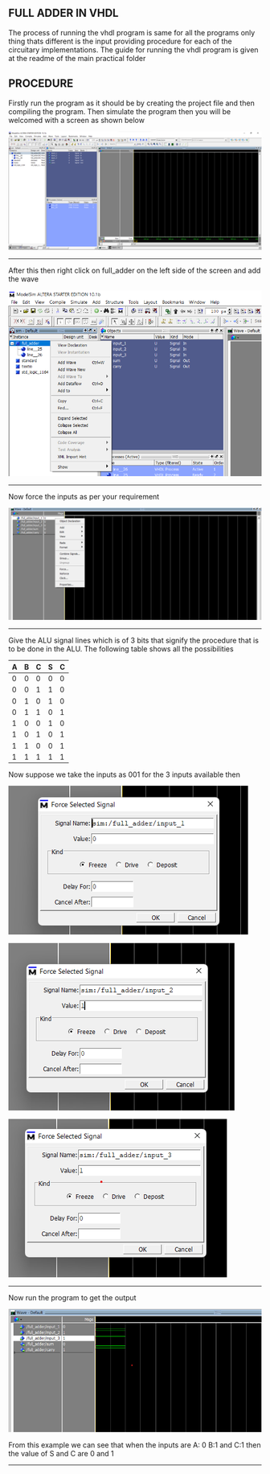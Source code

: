 ## FULL ADDER IN VHDL

The process of running the vhdl program is same for all the programs only thing thats different is the input providing procedure for each of the circuitary implementations. The guide for running the vhdl program is given at the readme of the main practical folder 

## PROCEDURE

Firstly run the program as it should be by creating the project file and then compiling the program. Then simulate the program then you will be welcomed with a screen as shown below

![statrt](./assets/start.png)

---

After this then right click on full_adder on the left side of the screen and add the wave

![addwave](./assets/addwave.png)

---

Now force the inputs as per your requirement 

![force](./assets/force.png)

---

Give the ALU signal lines which is of 3 bits that signify the procedure that is to be done in the ALU. The following table shows all the possibilities

| A    | B    | C    | S    | C    |
| ---- | ---- | ---- | ---- | ---- |
| 0    | 0    | 0    | 0    | 0    |
| 0    | 0    | 1    | 1    | 0    |
| 0    | 1    | 0    | 1    | 0    |
| 0    | 1    | 1    | 0    | 1    |
| 1    | 0    | 0    | 1    | 0    |
| 1    | 0    | 1    | 0    | 1    |
| 1    | 1    | 0    | 0    | 1    |
| 1    | 1    | 1    | 1    | 1    |

Now suppose we take the inputs as 001 for the 3 inputs available then

![inp1](./assets/inp1.png)

![inp2](./assets/inp2.png)

![inp3](./assets/inp3.png)

---

Now run the program to get the output

![output](./assets/output.png)

From this example we can see that when the inputs are A: 0 B:1 and C:1 then the value of S and C are 0 and 1

---

